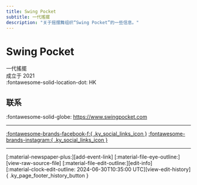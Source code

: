 ```yaml
---
title: Swing Pocket
subtitle: 一代搖擺
description: "关于摇摆舞组织“Swing Pocket”的一些信息。"
---
```


# Swing Pocket

一代搖擺  
成立于 2021  
:fontawesome-solid-location-dot: HK  


## 联系

:fontawesome-solid-globe: <https://www.swingpocket.com>  

---

 [:fontawesome-brands-facebook-f:{ .ky_social_links_icon }](https://www.facebook.com/swingpockethk) [:fontawesome-brands-instagram:{ .ky_social_links_icon }](https://instagram.com/swingpockethk)

---

<div class="ky_page_footer" markdown>
<div class="ky_page_footer_trailing" markdown="span">
[:material-newspaper-plus:][add-event-link]
[:material-file-eye-outline:][view-raw-source-file]
[:material-file-edit-outline:][edit-info]
</div>
<div class="ky_page_footer_leading" markdown="span">
[:material-clock-edit-outline: 2024-06-30T10:35:00 UTC][view-edit-history]{ .ky_page_footer_history_button }
</div>
</div>

[add-event-link]: https://github.com/swingdance/events/issues/new?assignees=&labels=add+event&projects=&template=02-add_entity.yml&title=%5Bzh_HK%5D%20Add%20Event%3A%20%3CName%3E&region=zh_HK&province=HK&city=HK&org_id=swing-pocket "添加活动"
[view-raw-source-file]: https://github.com/swingdance/orgs/blob/main/zh_HK/swing-pocket.json "查看原始源文件"
[edit-info]: https://github.com/swingdance/orgs/issues/new?assignees=&labels=update+org&projects=&template=03-update_entity.yml&title=%5Bzh_HK%5D%20Update%20Org%3A%20Swing%20Pocket&region=zh_HK&id=swing-pocket&name=Swing%20Pocket "编辑信息"

[view-edit-history]: https://github.com/swingdance/orgs/commits/main/zh_HK/swing-pocket.json "查看编辑历史"
